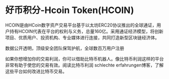 # 

# 好币积分-Hcoin Token(HCOIN)

HCOIN是由HCoin数字资产交易平台基于以太坊ERC20协议推出的全球通证，用户持有HCOIN代表在平台的权利与义务，总量160亿。采用通证经济模型，将创新项目、优质用户、投资机构、专业媒体进行连接，共同打造新型区块链经济体。

数据公开透明，顶级安全团队保驾护航，全球数百万用户注册

如果你想增加你的交易利润，你可以借助比特币机器人。像比特币利润这样的平台非常有助于使您的交易有效。阅读比特币利润 schlechte erfahrungen博客，了解这些平台如何改进比特币交易。


